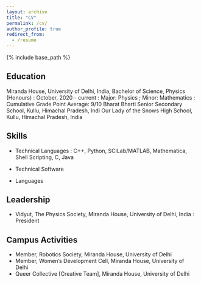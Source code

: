 ```yaml
---
layout: archive
title: "CV"
permalink: /cv/
author_profile: true
redirect_from:
  - /resume
---
```


{% include base_path %}

Education
------
Miranda House, University of Delhi, India, Bachelor of Science, Physics (Honours)
: October, 2020 - current
: Major: Physics ; Minor: Mathematics
: Cumulative Grade Point Average: 9/10
Bharat Bharti Senior Secondary School, Kullu, Himachal Pradesh, Indi
Our Lady of the Snows High School, Kullu, Himachal Pradesh, India

Skills
------
* Technical Languages
: C++, Python, SCILab/MATLAB, Mathematica, Shell Scripting, C, Java 

* Technical Software
* Languages
  
Leadership
------
* Vidyut, The Physics Society, Miranda House, University of Delhi, India
: President

Campus Activities
----
* Member, Robotics Society, Miranda House, University of Delhi
* Member, Women’s Development Cell, Miranda House, University of Delhi
* Queer Collective [Creative Team], Miranda House, University of Delhi 
